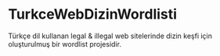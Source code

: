 # TurkceWebDizinWordlisti
Türkçe dil kullanan legal &amp; illegal web sitelerinde dizin keşfi için oluşturulmuş bir wordlist projesidir.
